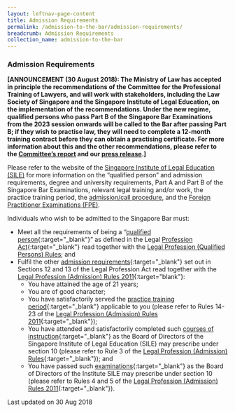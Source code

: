 ```yaml
---
layout: leftnav-page-content
title: Admission Requirements
permalink: /admission-to-the-bar/admission-requirements/
breadcrumb: Admission Requirements
collection_name: admission-to-the-bar
---
```


### **Admission Requirements**

<b>[ANNOUNCEMENT (30 August 2018): The Ministry of Law has accepted in principle the recommendations of the Committee for the Professional Training of Lawyers, and will work with stakeholders, including the Law Society of Singapore and the Singapore Institute of Legal Education, on the implementation of the recommendations. Under the new regime, qualified persons who pass Part B of the Singapore Bar Examinations from the 2023 session onwards will be called to the Bar after passing Part B; if they wish to practise law, they will need to complete a 12-month training contract before they can obtain a practising certificate.  For more information about this and the other recommendations, please refer to the <a href="https://www.supremecourt.gov.sg/publications/commemorative-and-other-publications" target="_blank">Committee’s report</a> and our <a href="/news/press-releases/law-ministry-accepts-recommendations-to-strengthen-professional" target="_blank">press release</a>.]</b>

Please refer to the website of the [Singapore Institute of Legal Education (SILE)](http://www.sile.edu.sg/) for more information on the “qualified person” and admission requirements, degree and university requirements, Part A and Part B of the Singapore Bar Examinations, relevant legal training and/or work, the practice training period, the [admission/call procedure](http://www.sile.edu.sg/admission-process/procedure), and the [Foreign Practitioner Examinations (FPE)](http://www.sile.edu.sg/foreign-practitioner-examinations).

Individuals who wish to be admitted to the Singapore Bar must:


* Meet all the requirements of being a “[qualified person](http://www.sile.edu.sg/qualified-person){:target="_blank"}” as defined in the Legal [Profession Act](/admission-to-the-bar/admission-requirements/relevant-legislation/){:target="_blank"} read together with the [Legal Profession (Qualified Persons) Rules](#); and
* Fulfil the other [admission requirements](http://www.sile.edu.sg/admission-to-the-singapore-bar){:target="_blank"} set out in Sections 12 and 13 of the Legal Profession Act read together with the [Legal Profession (Admission) Rules 2011](#){:target="blank"}:
	* You have attained the age of 21 years;
	* You are of good character;
	* You have satisfactorily served the [practice training period](http://www.sile.edu.sg/admission-requirements/practice-training-period){:target="_blank"} applicable to you (please refer to Rules 14-23 of the [Legal Profession (Admission) Rules 2011](/admission-to-the-bar/admission-requirements/relevant-legislation//admission-to-the-bar/admission-requirements/relevant-legislation/){:target="_blank"});
	* You have attended and satisfactorily completed such [courses of instruction](http://www.sile.edu.sg/part-b){:target="_blank"} as the Board of Directors of the Singapore Institute of Legal Education (SILE) may prescribe under section 10 (please refer to Rule 3 of the [Legal Profession (Admission) Rules](/admission-to-the-bar/admission-requirements/relevant-legislation/){:target="_blank"}); and
	* You have passed such [examinations](http://www.sile.edu.sg/part-b){:target="_blank"} as the Board of Directors of the Institute SILE may prescribe under section 10 (please refer to Rules 4 and 5 of the [Legal Profession (Admission) Rules 2011](#){:target="_blank"}).


<p class="right-side-updated">Last updated on 30 Aug 2018</p> 
